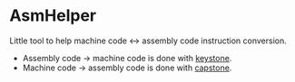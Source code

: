 AsmHelper
=========

Little tool to help machine code <-> assembly code instruction conversion.

- Assembly code -> machine code is done with [keystone](http://www.keystone-engine.org).
- Machine code -> assembly code is done with [capstone](http://www.capstone-engine.org).

